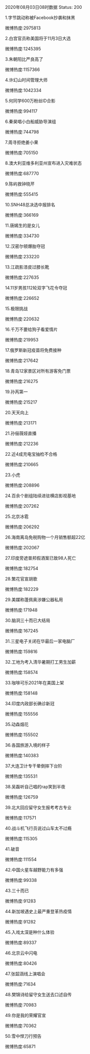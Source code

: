 2020年08月03日08时数据
Status: 200

1.字节跳动称被Facebook抄袭和抹黑

微博热度:2975813

2.白宫官员称美国将于11月3日大选

微博热度:1245395

3.朱朝阳比严良高了

微博热度:1157366

4.许幻山时间管理大师

微博热度:1042334

5.何同学600万粉丝ID合影

微博热度:994117

6.秦昊唱小白船威胁导演组

微博热度:744798

7.周寻拒绝姜小果

微博热度:705150

8.澳大利亚维多利亚州宣布进入灾难状态

微博热度:687770

9.陈屿救钟晓芹

微博热度:555415

10.SNH48总决选中报排名

微博热度:366169

11.唐嫣生的是女儿

微博热度:334730

12.汉密尔顿爆胎夺冠

微博热度:233220

13.江疏影漆皮过膝长靴

微博热度:227635

14.11岁男孩112轮双字飞花令夺冠

微博热度:226652

15.极限挑战

微博热度:220632

16.千万不要给狗子看爱情片

微博热度:219953

17.俄罗斯新冠疫苗将免费接种

微博热度:217642

18.青岛12家景区对所有游客免门票

微博热度:216275

19.孙芮第一

微博热度:215217

20.天天向上

微博热度:213171

21.孙俪薇娅直播

微博热度:212236

22.近4成充电宝抽检不合格

微博热度:210665

23.小虎

微博热度:208896

24.百余个剧组陆续进驻横店影视基地

微博热度:207262

25.北京冰雹

微博热度:206292

26.海南离岛免税购物一个月销售额超22亿

微博热度:202067

27.印度旁遮普邦假酒案已致98人死亡

微博热度:182754

28.繁花官宣胡歌

微博热度:182229

29.美媒称蓬佩奥涉嫌公器私用

微博热度:171948

30.脑洞三十而已大结局

微博热度:167245

31.三星电子关闭在华最后一家电脑厂

微博热度:159816

32.工地为考入清华暑期打工男生加薪

微博热度:158574

33.咖啡可乐2021年在美国上架

微博热度:158148

34.印度内政部长确诊新冠

微博热度:155556

35.动森烟花

微博热度:155502

36.各国旅游入境的样子

微博热度:140383

37.大连卫计专干晕倒摔下台阶

微博热度:135531

38.吴磊听自己唱的rap笑到半夜

微博热度:126759

39.北大回应留守女生报考考古专业

微博热度:117571

40.战斗机飞行员说过山车太不过瘾

微博热度:115305

41.破音

微博热度:111554

42.中国火星车越野能力有多强

微博热度:99338

43.三十而已

微博热度:91283

44.新加坡遇史上最严重登革热疫情

微博热度:91282

45.入戏太深是种什么体验

微博热度:89337

46.北京云中闪电

微博热度:80426

47.张韶涵线上演唱会

微博热度:71634

48.樊锦诗给留守女生送去口述自传

微博热度:70983

49.你是我的荣耀官宣

微博热度:70362

50.雪中悍刀行预告

微博热度:65871

